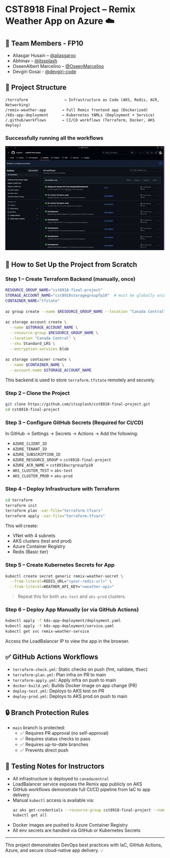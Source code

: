 # CST8918 Final Project – Remix Weather App on Azure ☁️

## 🧠 Team Members - FP10

- Aliasgar Husain – [@aliasgarxo](https://github.com/aliasgarxo)
- Abhinav – [@itssplash](https://github.com/itssplash)
- OseenAlbert Marcelino – [@OseenMarcelino](https://github.com/OseenMarcelino)
- Devgiri Gosai - [@devgiri-code](https://github.com/devgiri-code)

## 📁 Project Structure

```
/terraform                → Infrastructure as Code (AKS, Redis, ACR, Networking)
/remix-weather-app       → Full Remix frontend app (Dockerized)
/k8s-app-deployment      → Kubernetes YAMLs (Deployment + Service)
/.github/workflows       → CI/CD workflows (Terraform, Docker, AKS deploy)
```

### Successfully running all the workflows

![Workflow Success](./SCR-20250414-pfjv.png)

## 🚀 How to Set Up the Project from Scratch

### Step 1 – Create Terraform Backend (manually, once)
```bash
RESOURCE_GROUP_NAME="cst8918-final-project"
STORAGE_ACCOUNT_NAME="cst8918storagegroupfp10"  # must be globally unique
CONTAINER_NAME="tfstate"

az group create --name $RESOURCE_GROUP_NAME --location "Canada Central"

az storage account create \
  --name $STORAGE_ACCOUNT_NAME \
  --resource-group $RESOURCE_GROUP_NAME \
  --location "Canada Central" \
  --sku Standard_LRS \
  --encryption-services blob

az storage container create \
  --name $CONTAINER_NAME \
  --account-name $STORAGE_ACCOUNT_NAME
```

This backend is used to store `terraform.tfstate` remotely and securely.

### Step 2 – Clone the Project
```bash
git clone https://github.com/itssplash/cst8918-final-project.git
cd cst8918-final-project
```

### Step 3 – Configure GitHub Secrets (Required for CI/CD)
In GitHub → Settings → Secrets → Actions → Add the following:

- `AZURE_CLIENT_ID`
- `AZURE_TENANT_ID`
- `AZURE_SUBSCRIPTION_ID`
- `AZURE_RESOURCE_GROUP` = `cst8918-final-project`
- `AZURE_ACR_NAME` = `cst8918acrgroupfp10`
- `AKS_CLUSTER_TEST` = `aks-test`
- `AKS_CLUSTER_PROD` = `aks-prod`

### Step 4 – Deploy Infrastructure with Terraform
```bash
cd terraform
terraform init
terraform plan -var-file="terraform.tfvars"
terraform apply -var-file="terraform.tfvars"
```

This will create:
- VNet with 4 subnets
- AKS clusters (test and prod)
- Azure Container Registry
- Redis (Basic tier)

### Step 5 – Create Kubernetes Secrets for App
```bash
kubectl create secret generic remix-weather-secret \
  --from-literal=REDIS_URL="<your-redis-url>" \
  --from-literal=WEATHER_API_KEY="<weather-api>"
```
> Repeat this for both `aks-test` and `aks-prod` clusters.

### Step 6 – Deploy App Manually (or via GitHub Actions)
```bash
kubectl apply -f k8s-app-deployment/deployment.yaml
kubectl apply -f k8s-app-deployment/service.yaml
kubectl get svc remix-weather-service
```

Access the LoadBalancer IP to view the app in the browser.

## ✅ GitHub Actions Workflows

- `terraform-check.yml`: Static checks on push (fmt, validate, tfsec)
- `terraform-plan.yml`: Plan infra on PR to main
- `terraform-apply.yml`: Apply infra on push to main
- `docker-build.yml`: Builds Docker image on app change (PR)
- `deploy-test.yml`: Deploys to AKS test on PR
- `deploy-prod.yml`: Deploys to AKS prod on push to main

## 🔒 Branch Protection Rules

- `main` branch is protected:
  - ✅ Requires PR approval (no self-approval)
  - ✅ Requires status checks to pass
  - ✅ Requires up-to-date branches
  - ✅ Prevents direct push

## 📌 Testing Notes for Instructors

- All infrastructure is deployed to `canadacentral`
- LoadBalancer service exposes the Remix app publicly on AKS
- GitHub workflows demonstrate full CI/CD pipeline from IaC to app delivery
- Manual `kubectl` access is available via:
  ```bash
  az aks get-credentials --resource-group cst8918-final-project --name aks-test
  kubectl get all
  ```
- Docker images are pushed to Azure Container Registry
- All env secrets are handled via GitHub or Kubernetes Secrets

---

This project demonstrates DevOps best practices with IaC, GitHub Actions, Azure, and secure cloud-native app delivery. 💡

